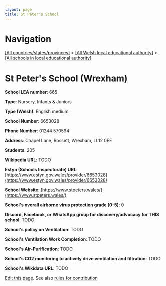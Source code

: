 ```yaml
---
layout: page
title: St Peter's School
---
```

# Navigation

[[All countries/states/provinces]](../../..) > [[All Welsh local educational authority]](../..) > [[All schools in local educational authority]](..)

# St Peter's School (Wrexham)

**School LEA number**: 665

**Type**: Nursery, Infants & Juniors

**Type (Welsh)**: English medium

**School Number**: 6653028

**Phone Number**: 01244 570594

**Address**: Chapel Lane, Rossett, Wrexham, LL12 0EE

**Students**: 205

**Wikipedia URL**: TODO

**Estyn (Schools Inspectorate) URL**: [https://www.estyn.gov.wales/provider/6653028](https://www.estyn.gov.wales/provider/6653028)

**School Website**: [https://www.stpeters.wales/](https://www.stpeters.wales/)

**School's overall airborne virus protection grade (0-5)**: 0

**Discord, Facebook, or WhatsApp group for discovery/advocacy for THIS school**: TODO

**School's policy on Ventilation**: TODO

**School's Ventilation Work Completion**: TODO

**School's Air-Purification**: TODO

**School's CO2 monitoring to actively drive ventilation and filtration**: TODO

**School's Wikidata URL**: TODO




[Edit this page](https://github.com/VentilationProject/Wales/edit/prif/./Wrexham/St_Peter's_School.md). See also [rules for contribution](../../../contribution-rules/)